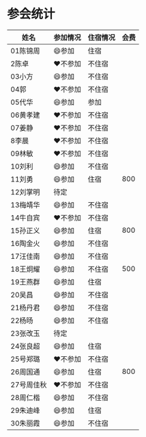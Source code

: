 # 参会统计

姓名|参加情况|住宿情况|会费
---|---|---|---
01陈锦周|:smile:参加|住宿|
2陈卓|:heart:不参加|不住宿|
03小方|:smile:参加|不住宿|
04郭|:heart:不参加|不住宿|
05代华|:smile:参加|参加|
06黄孝建|:heart:不参加|不住宿|
07姜静|:heart:不参加|不住宿|
8李晨|:heart:不参加|不住宿|
09林敏|:heart:不参加|不住宿|
10刘利|:smile:参加|不住宿|
11刘勇|:smile:参加|住宿|800
12刘掌明|待定||
13梅靖华|:smile:参加|不住宿|
14牛自宾|:heart:不参加|不住宿|
15孙正义|:smile:参加|住宿|800
16陶金火|:smile:参加|不住宿|
17汪佳南|:smile:参加|不住宿|
18王炯耀|:smile:参加|不住宿|500
19王燕群|:smile:参加|住宿|
20吴昌|:smile:参加|不住宿|
21杨丹君|:smile:参加|不住宿|
22杨旸|:smile:参加|不住宿|
23张改玉|待定||
24张良超|:smile:参加|住宿|
25号郑璐|:heart:不参加|不住宿|
26周国通|:smile:参加|住宿|800
27号周佳秋|:heart:不参加|不住宿|
28周仁楷|:smile:参加|不住宿|
29朱迪峰|:smile:参加|住宿|
30朱丽霞|:smile:参加|不住宿|
